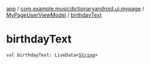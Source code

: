 [app](../../index.md) / [com.example.musicdictionaryandroid.ui.mypage](../index.md) / [MyPageUserViewModel](index.md) / [birthdayText](./birthday-text.md)

# birthdayText

`val birthdayText: LiveData<`[`String`](https://kotlinlang.org/api/latest/jvm/stdlib/kotlin/-string/index.html)`>`